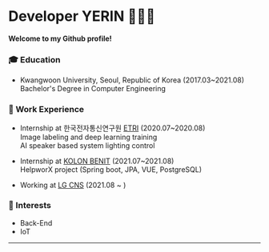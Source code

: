 # Developer YERIN 👩🏻‍💻

**Welcome to my Github profile!**  

### :mortar_board: Education 
- Kwangwoon University, Seoul, Republic of Korea (2017.03~2021.08)   
  Bachelor's Degree in Computer Engineering     
    
    
    
### :office: Work Experience
- Internship at 한국전자통신연구원 [ETRI](https://www.etri.re.kr/intro.html) (2020.07~2020.08)    
  Image labeling and deep learning training    
  AI speaker based system lighting control    
    
    

- Internship at [KOLON BENIT](https://www.kolonbenit.com/main/index.do) (2021.07~2021.08)    
  HelpworX project (Spring boot, JPA, VUE, PostgreSQL)  



- Working at [LG CNS](https://www.lgcns.co.kr/) (2021.08 ~ )       
    
    
    
### :star2: Interests
- Back-End
- IoT   

   
   
------
